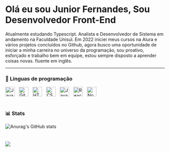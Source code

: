 # Olá eu sou Junior Fernandes, Sou Desenvolvedor Front-End 

Atualmente estudando Typescript. Analista e Desenvolvedor de Sistema em andamento na Faculdade Unisul. Em 2022 iniciei meus cursos na Alura e vários projetos concluídos no Github, agora busco uma oportunidade de iniciar a minha carreira no universo da programação, sou proativo, esforçado e trabalho bem em equipe, estou sempre disposto a aprender coisas novas. fluente em inglês.

---


### 🧰 Linguas de programação

<img align="left" alt="Java" width="30px" style="padding-right:10px;" src="https://cdn.jsdelivr.net/gh/devicons/devicon/icons/java/java-original.svg"/>
<img align="left" alt="Git" width="30px" style="padding-right:10px;" src="https://cdn.jsdelivr.net/gh/devicons/devicon/icons/git/git-original.svg" />
<img align="left" alt="HTML" width="30px"
style="padding-right:10px;" src="https://cdn.jsdelivr.net/gh/devicons/devicon/icons/html5/html5-plain.svg" />
<img align="left" alt="CSS" width="30px" style="padding-right:10px;" src="https://cdn.jsdelivr.net/gh/devicons/devicon/icons/css3/css3-plain.svg" />
<img align="left" alt="JavaScript" width="30px" style="padding-right:10px;" src="https://cdn.jsdelivr.net/gh/devicons/devicon/icons/javascript/javascript-plain.svg" />
<img align="left" alt="React" width="30px" style="padding-right:10px;" src="https://cdn.jsdelivr.net/gh/devicons/devicon/icons/react/react-original.svg" />
<img align="left" alt="NodeJS" width="30px" style="padding-right:10px;" src="https://cdn.jsdelivr.net/gh/devicons/devicon/icons/nodejs/nodejs-original.svg" />
<br>
<br>

#

### 📊 Stats
 
 ![Anurag's GitHub stats](https://github-readme-stats.vercel.app/api?username=xJuniorFx&show_icons=true&theme=tokyonight)
<br>

#


 

<div>

  <a href="https://www.linkedin.com/in/juniorfs/" target="_blank"><img src="https://img.shields.io/badge/-LinkedIn-%230077B5?style=for-the-badge&logo=linkedin&logoColor=white" target="_blank"></a> 
  
